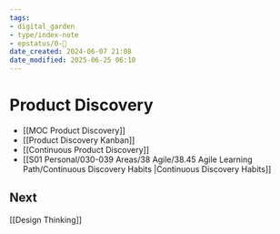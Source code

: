 ```yaml
---
tags: 
- digital_garden
- type/index-note
- epstatus/0-🌰
date_created: 2024-06-07 21:08
date_modified: 2025-06-25 06:10
---
```

# Product Discovery

+ [[MOC Product Discovery]]
+ [[Product Discovery Kanban]]
+ [[Continuous Product Discovery]]
+ [[S01 Personal/030-039 Areas/38 Agile/38.45 Agile Learning Path/Continuous Discovery Habits |Continuous Discovery Habits]]

## Next

[[Design Thinking]]
